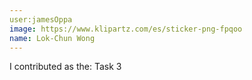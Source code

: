```yaml
---
user:jamesOppa 
image: https://www.klipartz.com/es/sticker-png-fpqoo
name: Lok-Chun Wong
---
```

I contributed as the: Task 3

<!-- 
Note: Please put down your own information, and register your real contribution. Check the md syntax and DO NOT set up a table...
-->
